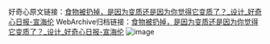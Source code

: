好奇心原文链接：[食物被扔掉，是因为变质还是因为你觉得它变质了？_设计_好奇心日报-宣海伦](https://www.qdaily.com/articles/5624.html)
WebArchive归档链接：[食物被扔掉，是因为变质还是因为你觉得它变质了？_设计_好奇心日报-宣海伦](http://web.archive.org/web/20190623165151/https://www.qdaily.com/articles/5624.html)
![image](http://ww3.sinaimg.cn/large/007d5XDply1g3w8uo6nfxj30u02vbb29)
